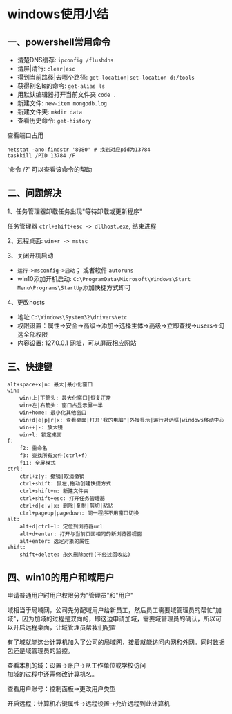 <!-- 2017/7/19  -->

# windows使用小结

## 一、powershell常用命令

- 清楚DNS缓存: `ipconfig /flushdns`
- 清屏|清行: `clear|esc`
- 得到当前路径|去哪个路径: `get-location|set-location d:/tools`
- 获得别名ls的命令: `get-alias ls`
- 用默认编辑器打开当前文件夹 `code .`
- 新建文件: `new-item mongodb.log`
- 新建文件夹: `mkdir data`
- 查看历史命令: `get-history`

查看端口占用

```shell
netstat -ano|findstr '8080' # 找到对应pid为13784
taskkill /PID 13784 /F
```

'命令 /?' 可以查看该命令的帮助

## 二、问题解决

1、任务管理器卸载任务出现"等待卸载或更新程序"

任务管理器 `ctrl+shift+esc -> dllhost.exe`, 结束进程

2、远程桌面: `win+r -> mstsc`

3、关闭开机启动

- `运行->msconfig->启动`； 或者软件 `autoruns`
- win10添加开机启动: `C:\ProgramData\Microsoft\Windows\Start Menu\Programs\StartUp`添加快捷方式即可

4、更改hosts

- 地址 `C:\Windows\System32\drivers\etc`
- 权限设置：属性->安全->高级->添加->选择主体->高级->立即查找->users->勾选全部权限
- 内容设置: 127.0.0.1 网址，可以屏蔽相应网站

## 三、快捷键

```shell
alt+space+x|n: 最大|最小化窗口
win:
    win+上|下箭头: 最大化窗口|恢复正常
    win+左|右箭头: 窗口占显示屏一半
    win+home: 最小化其他窗口
    win+d|e|p|r|x: 查看桌面|打开'我的电脑'|外接显示|运行对话框|windows移动中心
    win++|-: 放大镜
    win+l: 锁定桌面
f:
    f2: 重命名
    f3: 查找所有文件(ctrl+f)
    f11: 全屏模式
ctrl:
    ctrl+z|y: 撤销|取消撤销
    ctrl+shift: 鼠左,拖动创建快捷方式
    ctrl+shift+n: 新建文件夹
    ctrl+shift+esc: 打开任务管理器
    ctrl+d|c|v|x: 删除|复制|剪切|粘贴
    ctrl+pageup|pagedown: 同一程序不用窗口切换
alt:
    alt+d|ctrl+l: 定位到浏览器url
    alt+d+enter: 打开与当前页面相同的新浏览器视窗
    alt+enter: 选定对象的属性
shift:
    shift+delete: 永久删除文件(不经过回收站)
```

## 四、win10的用户和域用户

申请普通用户时用户权限分为"管理员"和"用户"

域相当于局域网，公司先分配域用户给新员工，然后员工需要域管理员的帮忙"加域"，因为加域的过程是双向的，即这边申请加域，需要域管理员的确认，所以可以开启远程桌面，让域管理员帮我们配置

有了域就能这台计算机加入了公司的局域网，接着就能访问内网和外网。同时数据包还是域管理员的监控。

查看本机的域：设置->账户->从工作单位或学校访问</br>
加域的过程中还需修改计算机名。</br>

查看用户账号：控制面板->更改用户类型

开启远程：计算机右键属性->远程设置->允许远程到此计算机
